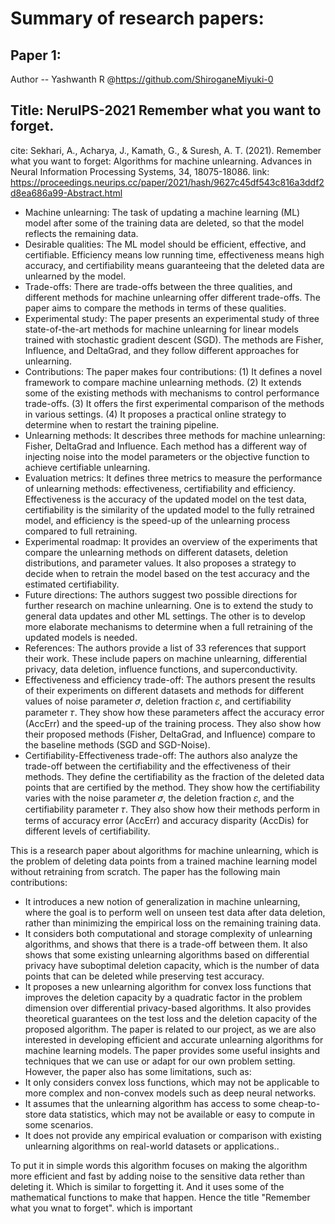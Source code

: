 # Summary of research papers:
## Paper 1:
Author -- Yashwanth R  @https://github.com/ShiroganeMiyuki-0
## Title: NeruIPS-2021 Remember what you want to forget. 
cite: Sekhari, A., Acharya, J., Kamath, G., & Suresh, A. T. (2021). Remember what you want to forget: Algorithms for machine unlearning. Advances in Neural Information Processing Systems, 34, 18075-18086.
link: https://proceedings.neurips.cc/paper/2021/hash/9627c45df543c816a3ddf2d8ea686a99-Abstract.html

- Machine unlearning: The task of updating a machine learning (ML) model after some of the training data are deleted, so that the model reflects the remaining data.
- Desirable qualities: The ML model should be efficient, effective, and certifiable. Efficiency means low running time, effectiveness means high accuracy, and certifiability means guaranteeing that the deleted data are unlearned by the model.
- Trade-offs: There are trade-offs between the three qualities, and different methods for machine unlearning offer different trade-offs. The paper aims to compare the methods in terms of these qualities.
- Experimental study: The paper presents an experimental study of three state-of-the-art methods for machine unlearning for linear models trained with stochastic gradient descent (SGD). The methods are Fisher, Influence, and DeltaGrad, and they follow different approaches for unlearning.
- Contributions: The paper makes four contributions: (1) It defines a novel framework to compare machine unlearning methods. (2) It extends some of the existing methods with mechanisms to control performance trade-offs. (3) It offers the first experimental comparison of the methods in various settings. (4) It proposes a practical online strategy to determine when to restart the training pipeline.
- Unlearning methods: It describes three methods for machine unlearning: Fisher, DeltaGrad and Influence. Each method has a different way of injecting noise into the model parameters or the objective function to achieve certifiable unlearning.
- Evaluation metrics: It defines three metrics to measure the performance of unlearning methods: effectiveness, certifiability and efficiency. Effectiveness is the accuracy of the updated model on the test data, certifiability is the similarity of the updated model to the fully retrained model, and efficiency is the speed-up of the unlearning process compared to full retraining.
- Experimental roadmap: It provides an overview of the experiments that compare the unlearning methods on different datasets, deletion distributions, and parameter values. It also proposes a strategy to decide when to retrain the model based on the test accuracy and the estimated certifiability.
- Future directions: The authors suggest two possible directions for further research on machine unlearning. One is to extend the study to general data updates and other ML settings. The other is to develop more elaborate mechanisms to determine when a full retraining of the updated models is needed.
- References: The authors provide a list of 33 references that support their work. These include papers on machine unlearning, differential privacy, data deletion, influence functions, and superconductivity.
- Effectiveness and efficiency trade-off: The authors present the results of their experiments on different datasets and methods for different values of noise parameter 𝜎, deletion fraction 𝜀, and certifiability parameter 𝜏. They show how these parameters affect the accuracy error (AccErr) and the speed-up of the training process. They also show how their proposed methods (Fisher, DeltaGrad, and Influence) compare to the baseline methods (SGD and SGD-Noise).
- Certifiability-Effectiveness trade-off: The authors also analyze the trade-off between the certifiability and the effectiveness of their methods. They define the certifiability as the fraction of the deleted data points that are certified by the method. They show how the certifiability varies with the noise parameter 𝜎, the deletion fraction 𝜀, and the certifiability parameter 𝜏. They also show how their methods perform in terms of accuracy error (AccErr) and accuracy disparity (AccDis) for different levels of certifiability.


This is a research paper about algorithms for machine unlearning, which is the problem of deleting data points from a trained machine learning model without retraining from scratch. The paper has the following main contributions:
- It introduces a new notion of generalization in machine unlearning, where the goal is to perform well on unseen test data after data deletion, rather than minimizing the empirical loss on the remaining training data.
- It considers both computational and storage complexity of unlearning algorithms, and shows that there is a trade-off between them. It also shows that some existing unlearning algorithms based on differential privacy have suboptimal deletion capacity, which is the number of data points that can be deleted while preserving test accuracy.
- It proposes a new unlearning algorithm for convex loss functions that improves the deletion capacity by a quadratic factor in the problem dimension over differential privacy-based algorithms. It also provides theoretical guarantees on the test loss and the deletion capacity of the proposed algorithm.
The paper is related to our project, as we are also interested in developing efficient and accurate unlearning algorithms for machine learning models. The paper provides some useful insights and techniques that we can use or adapt for our own problem setting. However, the paper also has some limitations, such as:
- It only considers convex loss functions, which may not be applicable to more complex and non-convex models such as deep neural networks.
- It assumes that the unlearning algorithm has access to some cheap-to-store data statistics, which may not be available or easy to compute in some scenarios.
- It does not provide any empirical evaluation or comparison with existing unlearning algorithms on real-world datasets or applications..



To put it in simple words this algorithm focuses on making the algorithm more efficient and fast by adding noise to the sensitive data rether than deleting it. Which is similar to forgetting it. And it uses some of the mathematical functions to make that happen.
Hence the title "Remember what you wnat to forget". which is important 

